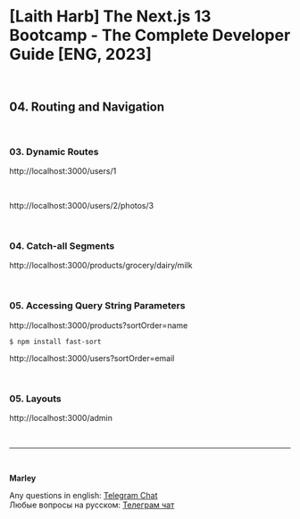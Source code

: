 # [Laith Harb] The Next.js 13 Bootcamp - The Complete Developer Guide [ENG, 2023]

<br/>

## 04. Routing and Navigation

<br/>

### 03. Dynamic Routes

http://localhost:3000/users/1

<br/>

http://localhost:3000/users/2/photos/3

<br/>

### 04. Catch-all Segments

http://localhost:3000/products/grocery/dairy/milk

<br/>

### 05. Accessing Query String Parameters

http://localhost:3000/products?sortOrder=name

```
$ npm install fast-sort
```

http://localhost:3000/users?sortOrder=email

<br/>

### 05. Layouts

http://localhost:3000/admin

<br/>

---

<br/>

**Marley**

Any questions in english: <a href="https://jsdev.org/chat/">Telegram Chat</a>  
Любые вопросы на русском: <a href="https://jsdev.ru/chat/">Телеграм чат</a>
